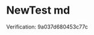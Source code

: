 # NewTest md
<html>
    <head>
        <meta http-equiv="Content-Type" content="text/html; charset=UTF-8">
    </head>
    <body>Verification: 9a037d680453c77c</body>
</html>